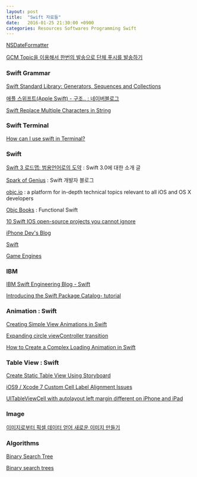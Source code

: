 ```yaml
---
layout: post
title:  "Swift 자료들"
date:   2016-01-25 21:30:00 +0900
categories: Resources Softwares Programming Swift
---
```


[NSDateFormatter](https://developer.apple.com/library/mac/documentation/Cocoa/Reference/Foundation/Classes/NSDateFormatter_Class/)

[GCM Topic을 이용해서 한번의 발송으로 단체 푸시를 발송하기](http://theeye.pe.kr/archives/category/dumb-programmer/dev-ios)

### Swift Grammar

[Swift Standard Library: Generators, Sequences and Collections](http://iosdeveloperzone.com/2014/10/13/swift-standard-library-generators-sequences-and-collections/)

[애플 스위프트(Apple Swift) - 구조.. : 네이버블로그](http://blog.naver.com/seotaji/220130395515)

[Swift Replace Multiple Characters in String](http://stackoverflow.com/questions/28059543/swift-replace-multiple-characters-in-string)


### Swift Terminal

[How can I use swift in Terminal?](http://stackoverflow.com/questions/24011120/how-can-i-use-swift-in-terminal)


### Swift

[Swift 3 로드맵: 범용언어로의 도약](https://realm.io/kr/news/swift-3-roadmap/) : Swift 3.0에 대한 소개 글

[Spark of Genius](http://sparkapple.com) : Swift 개발자 블로그


[objc.io](https://www.objc.io) : a platform for in-depth technical topics relevant to all iOS and OS X developers

[Objc Books](https://www.objc.io/books/) : Functional Swift

[10 Swift IOS open-source projects you cannot ignore](https://medium.com/swift-programming/15-swift-ios-open-source-projects-you-cannot-ignore-6bd4ac37d7dd#.u4c67ja0u)

[iPhone Dev's Blog](http://blog.naver.com/seotaji)

[Swift](https://github.com/showcases/swift)

[Game Engines](https://github.com/showcases/game-engines)


### IBM

[IBM Swift Engineering Blog - Swift](https://developer.ibm.com/swift/blogs/)

[Introducing the Swift Package Catalog- tutorial](https://developer.ibm.com/swift/2016/02/22/introducing-swift-package-catalog/)


### Animation : Swift

[Creating Simple View Animations in Swift](http://www.appcoda.com/view-animation-in-swift/)

[Expanding circle viewController transition](http://zappdesigntemplates.com/expanding-circle-viewcontroller-transition/)

[How to Create a Complex Loading Animation in Swift](https://www.raywenderlich.com/102590/how-to-create-a-complex-loading-animation-in-swift)

### Table View : Swift

[Create Static Table View Using Storyboard](http://www.appcoda.com/ios-static-table-view-storyboard/)

[iOS9 / Xcode 7 Custom Cell Label Alignment Issues](http://stackoverflow.com/questions/32822647/ios9-xcode-7-custom-cell-label-alignment-issues)

[UITableViewCell with autolayout left margin different on iPhone and iPad](http://stackoverflow.com/questions/27420888/uitableviewcell-with-autolayout-left-margin-different-on-iphone-and-ipad)


### Image

[이미지로부터 픽셀 데이터 얻어 새로운 이미지 만들기](http://blog.weirdx.io/post/24742)

### Algorithms

[Binary Search Tree](https://gist.github.com/pocketkk/f7d2ba819b46725229a4)

[Binary search trees](http://waynewbishop.com/swift/binary-search-trees/)
